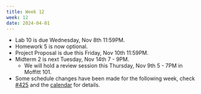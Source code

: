 ```yaml
---
title: Week 12
week: 12
date: 2024-04-01
---
```


- Lab 10 is due Wednesday, Nov 8th 11:59PM.
- Homework 5 is now optional.
- Project Proposal is due this Friday, Nov 10th 11:59PM.
- Midterm 2 is next Tuesday, Nov 14th 7 - 9PM. 
    - We will hold a review session this Thursday, Nov 9th 5 - 7PM in Moffitt 101.
- Some schedule changes have been made for the following week, check [#425](https://edstem.org/us/courses/42657/discussion/3814268) and the [calendar](calendar) for details.

